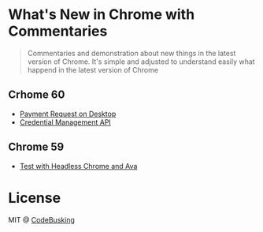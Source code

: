 # What's New in Chrome with Commentaries

> Commentaries and demonstration about new things in the latest version of Chrome. It's simple and adjusted to understand easily what happend in the latest version of Chrome

## Crhome 60

- [Payment Request on Desktop](chrome-060/payment-request-on-desktop/)
- [Credential Management API](chrome-060/credential-management-api/)

## Chrome 59

- [Test with Headless Chrome and Ava]('chrome-059/test-with-headless-chrome-and-ava/)

# License

MIT @ [CodeBusking](http://codebusking.come)